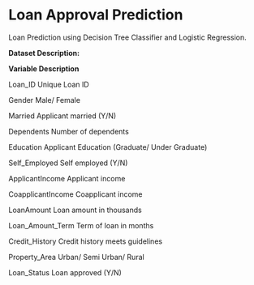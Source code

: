 # Loan Approval Prediction

Loan Prediction using Decision Tree Classifier and Logistic Regression.

**Dataset Description:**

**Variable 	      		Description**

Loan_ID 	        	Unique Loan ID

Gender 	          		Male/ Female

Married 	        	Applicant married (Y/N)

Dependents 	      		Number of dependents

Education 	      		Applicant Education (Graduate/ Under Graduate)

Self_Employed 	  		Self employed (Y/N)

ApplicantIncome 		Applicant income

CoapplicantIncome 		Coapplicant income

LoanAmount 	      		Loan amount in thousands

Loan_Amount_Term 		Term of loan in months

Credit_History 	  		Credit history meets guidelines

Property_Area 	  		Urban/ Semi Urban/ Rural

Loan_Status 	    		Loan approved (Y/N)

